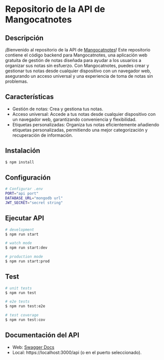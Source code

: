 # Repositorio de la API de Mangocatnotes

## Descripción

¡Bienvenido al repositorio de la API de [Mangocatnotes](https://github.com/manuelmtzv/mangocatnotes-web)! Este repositorio contiene el código backend para Mangocatnotes, una aplicación web gratuita de gestión de notas diseñada para ayudar a los usuarios a organizar sus notas sin esfuerzo. Con Mangocatnotes, puedes crear y gestionar tus notas desde cualquier dispositivo con un navegador web, asegurando un acceso universal y una experiencia de toma de notas sin problemas.

## Características

- Gestión de notas: Crea y gestiona tus notas.
- Acceso universal: Accede a tus notas desde cualquier dispositivo con un navegador web, garantizando conveniencia y flexibilidad.
- Etiquetas personalizadas: Organiza tus notas eficientemente añadiendo etiquetas personalizadas, permitiendo una mejor categorización y recuperación de información.

## Instalación

```bash
$ npm install
```

## Configuración

```bash
# Configurar .env
PORT="api port"
DATABASE_URL="mongodb url"
JWT_SECRET="secret string"
```

## Ejecutar API

```bash
# development
$ npm run start

# watch mode
$ npm run start:dev

# production mode
$ npm run start:prod
```

## Test

```bash
# unit tests
$ npm run test

# e2e tests
$ npm run test:e2e

# test coverage
$ npm run test:cov
```

## Documentación del API

- Web: [Swagger Docs](https://mangocatnotes-api.up.railway.app/api)
- Local: https://localhost:3000/api (o en el puerto seleccionado).
